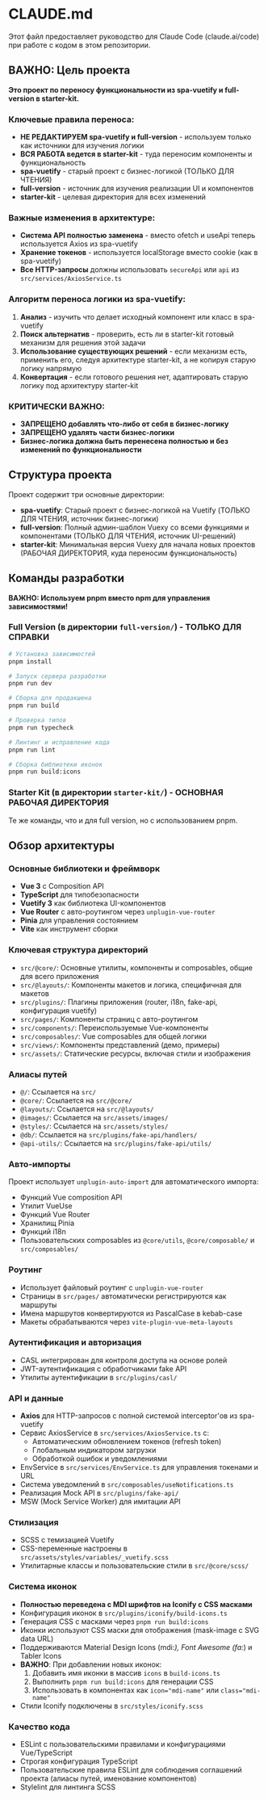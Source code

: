 # CLAUDE.md

Этот файл предоставляет руководство для Claude Code (claude.ai/code) при работе с кодом в этом репозитории.

## ВАЖНО: Цель проекта

**Это проект по переносу функциональности из spa-vuetify и full-version в starter-kit.**

### Ключевые правила переноса:
- **НЕ РЕДАКТИРУЕМ spa-vuetify и full-version** - используем только как источники для изучения логики
- **ВСЯ РАБОТА ведется в starter-kit** - туда переносим компоненты и функциональность
- **spa-vuetify** - старый проект с бизнес-логикой (ТОЛЬКО ДЛЯ ЧТЕНИЯ)
- **full-version** - источник для изучения реализации UI и компонентов
- **starter-kit** - целевая директория для всех изменений

### Важные изменения в архитектуре:
- **Система API полностью заменена** - вместо ofetch и useApi теперь используется Axios из spa-vuetify
- **Хранение токенов** - используется localStorage вместо cookie (как в spa-vuetify)
- **Все HTTP-запросы** должны использовать `secureApi` или `api` из `src/services/AxiosService.ts`

### Алгоритм переноса логики из spa-vuetify:
1. **Анализ** - изучить что делает исходный компонент или класс в spa-vuetify
2. **Поиск альтернатив** - проверить, есть ли в starter-kit готовый механизм для решения этой задачи
3. **Использование существующих решений** - если механизм есть, применить его, следуя архитектуре starter-kit, а не копируя старую логику напрямую
4. **Конвертация** - если готового решения нет, адаптировать старую логику под архитектуру starter-kit

### КРИТИЧЕСКИ ВАЖНО:
- **ЗАПРЕЩЕНО добавлять что-либо от себя в бизнес-логику**
- **ЗАПРЕЩЕНО удалять части бизнес-логики**
- **Бизнес-логика должна быть перенесена полностью и без изменений по функциональности**

## Структура проекта

Проект содержит три основные директории:
- **spa-vuetify**: Старый проект с бизнес-логикой на Vuetify (ТОЛЬКО ДЛЯ ЧТЕНИЯ, источник бизнес-логики)
- **full-version**: Полный админ-шаблон Vuexy со всеми функциями и компонентами (ТОЛЬКО ДЛЯ ЧТЕНИЯ, источник UI-решений)
- **starter-kit**: Минимальная версия Vuexy для начала новых проектов (РАБОЧАЯ ДИРЕКТОРИЯ, куда переносим функциональность)

## Команды разработки

**ВАЖНО: Используем pnpm вместо npm для управления зависимостями!**

### Full Version (в директории `full-version/`) - ТОЛЬКО ДЛЯ СПРАВКИ
```bash
# Установка зависимостей
pnpm install

# Запуск сервера разработки
pnpm run dev

# Сборка для продакшена
pnpm run build

# Проверка типов
pnpm run typecheck

# Линтинг и исправление кода
pnpm run lint

# Сборка библиотеки иконок
pnpm run build:icons
```

### Starter Kit (в директории `starter-kit/`) - ОСНОВНАЯ РАБОЧАЯ ДИРЕКТОРИЯ
Те же команды, что и для full version, но с использованием pnpm.

## Обзор архитектуры

### Основные библиотеки и фреймворк
- **Vue 3** с Composition API
- **TypeScript** для типобезопасности
- **Vuetify 3** как библиотека UI-компонентов
- **Vue Router** с авто-роутингом через `unplugin-vue-router`
- **Pinia** для управления состоянием
- **Vite** как инструмент сборки

### Ключевая структура директорий
- `src/@core/`: Основные утилиты, компоненты и composables, общие для всего приложения
- `src/@layouts/`: Компоненты макетов и логика, специфичная для макетов
- `src/plugins/`: Плагины приложения (router, i18n, fake-api, конфигурация vuetify)
- `src/pages/`: Компоненты страниц с авто-роутингом
- `src/components/`: Переиспользуемые Vue-компоненты
- `src/composables/`: Vue composables для общей логики
- `src/views/`: Компоненты представлений (демо, примеры)
- `src/assets/`: Статические ресурсы, включая стили и изображения

### Алиасы путей
- `@/`: Ссылается на `src/`
- `@core/`: Ссылается на `src/@core/`
- `@layouts/`: Ссылается на `src/@layouts/`
- `@images/`: Ссылается на `src/assets/images/`
- `@styles/`: Ссылается на `src/assets/styles/`
- `@db/`: Ссылается на `src/plugins/fake-api/handlers/`
- `@api-utils/`: Ссылается на `src/plugins/fake-api/utils/`

### Авто-импорты
Проект использует `unplugin-auto-import` для автоматического импорта:
- Функций Vue composition API
- Утилит VueUse
- Функций Vue Router
- Хранилищ Pinia
- Функций i18n
- Пользовательских composables из `@core/utils`, `@core/composable/` и `src/composables/`

### Роутинг
- Использует файловый роутинг с `unplugin-vue-router`
- Страницы в `src/pages/` автоматически регистрируются как маршруты
- Имена маршрутов конвертируются из PascalCase в kebab-case
- Макеты обрабатываются через `vite-plugin-vue-meta-layouts`

### Аутентификация и авторизация
- CASL интегрирован для контроля доступа на основе ролей
- JWT-аутентификация с обработчиками fake API
- Утилиты аутентификации в `src/plugins/casl/`

### API и данные
- **Axios** для HTTP-запросов с полной системой interceptor'ов из spa-vuetify
- Сервис AxiosService в `src/services/AxiosService.ts` с:
  - Автоматическим обновлением токенов (refresh token)
  - Глобальным индикатором загрузки
  - Обработкой ошибок и уведомлениями
- EnvService в `src/services/EnvService.ts` для управления токенами и URL
- Система уведомлений в `src/composables/useNotifications.ts`
- Реализация Mock API в `src/plugins/fake-api/`
- MSW (Mock Service Worker) для имитации API

### Стилизация
- SCSS с темизацией Vuetify
- CSS-переменные настроены в `src/assets/styles/variables/_vuetify.scss`
- Утилитарные классы и пользовательские стили в `src/@core/scss/`

### Система иконок
- **Полностью переведена с MDI шрифтов на Iconify с CSS масками**
- Конфигурация иконок в `src/plugins/iconify/build-icons.ts`
- Генерация CSS с масками через `pnpm run build:icons`
- Иконки используют CSS маски для отображения (mask-image с SVG data URL)
- Поддерживаются Material Design Icons (mdi:*), Font Awesome (fa:*) и Tabler Icons
- **ВАЖНО**: При добавлении новых иконок:
  1. Добавить имя иконки в массив `icons` в `build-icons.ts`
  2. Выполнить `pnpm run build:icons` для генерации CSS
  3. Использовать в компонентах как `icon="mdi-name"` или `class="mdi-name"`
- Стили Iconify подключены в `src/styles/iconify.scss`

### Качество кода
- ESLint с пользовательскими правилами и конфигурациями Vue/TypeScript
- Строгая конфигурация TypeScript
- Пользовательские правила ESLint для соблюдения соглашений проекта (алиасы путей, именование компонентов)
- Stylelint для линтинга SCSS